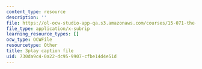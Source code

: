 ```yaml
---
content_type: resource
description: ''
file: https://ol-ocw-studio-app-qa.s3.amazonaws.com/courses/15-071-the-analytics-edge-spring-2017/730da9c40a22dc959907cfbe14d4e51d_1-_pwzJ8nPw.srt
file_type: application/x-subrip
learning_resource_types: []
ocw_type: OCWFile
resourcetype: Other
title: 3play caption file
uid: 730da9c4-0a22-dc95-9907-cfbe14d4e51d
---
```

